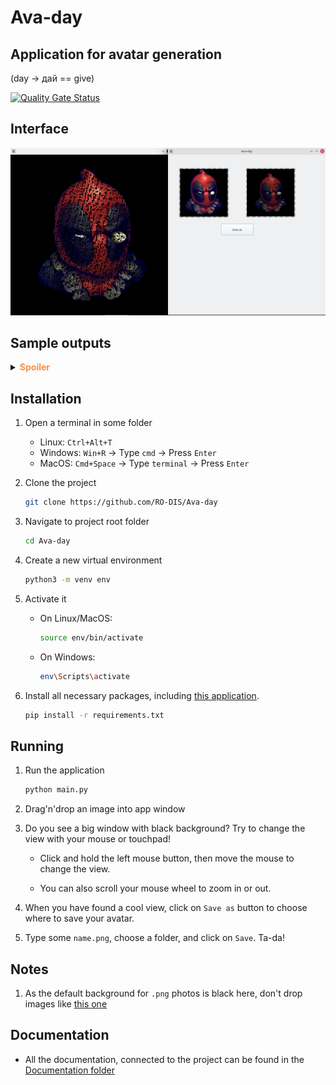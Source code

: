 # Ava-day

## Application for avatar generation

   (day -> дай == give)

[![Quality Gate Status](https://sonarcloud.io/api/project_badges/measure?project=RO-DIS_Ava-day&metric=alert_status)](https://sonarcloud.io/dashboard?id=RO-DIS_Ava-day)

## Interface

<img src="./README/interface.preview.png" style="height: auto; width: auto;"/>

## Sample outputs

   <details><summary><b><font color="#fa8e47">Spoiler</font></b></summary>
   <div id="column">
      <div id="row">
         <img src="./README/m.png" style="height: 250px; width: auto;"/>
         <img src="./README/m_c.png" style="height: 250px; width: auto;"/>
      </div>
      <div id="row">
         <img src="./README/tiger.png" style="height: 250px; width: auto;"/>
         <img src="./README/tiger_c.png" style="height: 250px; width: auto;"/>
      </div>
      <div id="row">
         <img src="./README/bird.png" style="height: 250px; width: auto;"/>
         <img src="./README/bird_c.png" style="height: 250px; width: auto;"/>
      </div>
      <div id="row">
         <img src="./README/hockey.png" style="height: 250px; width: auto;"/>
         <img src="./README/hockey_c.png" style="height: 250px; width: auto;"/>
      </div>
   </div>
   </details>

## Installation

1. Open a terminal in some folder
   - Linux: `Ctrl+Alt+T` 
   - Windows: `Win+R` -> Type `cmd` -> Press `Enter`
   - MacOS: `Cmd+Space` -> Type `terminal` -> Press `Enter`

1. Clone the project

   ```sh
   git clone https://github.com/RO-DIS/Ava-day
   ```

1. Navigate to project root folder

   ```sh
   cd Ava-day
   ```

1. Create a new virtual environment

   ```sh
   python3 -m venv env
   ```
1. Activate it

   - On Linux/MacOS:
      ```sh
      source env/bin/activate
      ```
   - On Windows:
      ```sh
      env\Scripts\activate
      ```

1. Install all necessary packages, including [this application](https://stackoverflow.com/a/50194143).

    ```sh
    pip install -r requirements.txt
    ```

## Running

1. Run the application

    ```sh
    python main.py
    ```

2. Drag'n'drop an image into app window

3. Do you see a big window with black background? Try to change the view with your mouse or touchpad!

   - Click and hold the left mouse button, then move the mouse to change the view. 

   - You can also scroll your mouse wheel to zoom in or out.

4. When you have found a cool view, click on `Save as` button to choose where to save your avatar.

5. Type some `name.png`, choose a folder, and click on `Save`. Ta-da!

## Notes

1. As the default background for `.png` photos is black here, don't drop images like [this one](https://upload.wikimedia.org/wikipedia/ru/thumb/7/78/Trollface.svg/1200px-Trollface.svg.png)

## Documentation

* All the documentation, connected to the project can be found in the [Documentation folder](/Documentation)